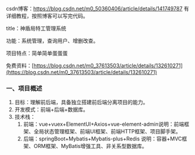 csdn博客：https://blog.csdn.net/m0_50360406/article/details/141749787
有详细教程，按照博客可以写完代码。

title：神盾局特工管理系统

功能：系统管理，查询用户、增删改查。

项目特点：简单简单蛋蛋蛋

免费资料：[https://blog.csdn.net/m0_37613503/article/details/132610271](https://blog.csdn.net/m0_37613503/article/details/132610271)

### 一、项目概述

1. 目标：理解前后端，具备独立搭建前后端分离项目的能力。
2. 开发模式：前端+后端+数据库。
3. 技术栈：
    1. 前端：vue+vuex+ElementUI+Axios+vue-element-admin说明：前端框架、全局状态管理框架、前端UI框架、前端HTTP框架、项目脚手架。
    2. 后端：springBoot+Mybatis+Mybatis-plus+Redis 说明：容器+MVC框架、ORM框架、MyBatis增强工具、非关系型数据库。
